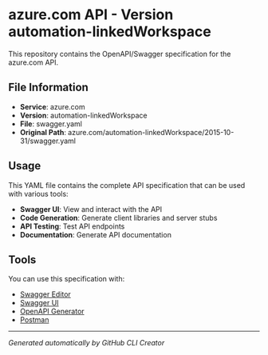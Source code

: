 # azure.com API - Version automation-linkedWorkspace

This repository contains the OpenAPI/Swagger specification for the azure.com API.

## File Information

- **Service**: azure.com
- **Version**: automation-linkedWorkspace
- **File**: swagger.yaml
- **Original Path**: azure.com/automation-linkedWorkspace/2015-10-31/swagger.yaml

## Usage

This YAML file contains the complete API specification that can be used with various tools:

- **Swagger UI**: View and interact with the API
- **Code Generation**: Generate client libraries and server stubs
- **API Testing**: Test API endpoints
- **Documentation**: Generate API documentation

## Tools

You can use this specification with:

- [Swagger Editor](https://editor.swagger.io/)
- [Swagger UI](https://swagger.io/tools/swagger-ui/)
- [OpenAPI Generator](https://openapi-generator.tech/)
- [Postman](https://www.postman.com/)

---

*Generated automatically by GitHub CLI Creator*
